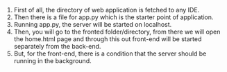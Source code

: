 1. First of all, the directory of web application is fetched to any IDE.
2. Then there is a file for app.py which is the starter point of application.
3. Running app.py, the server will be started on localhost.
4. Then, you will go to the fronted folder/directory, from there we will open the home.html page and through this out front-end will be started separately from the back-end. 
5. But, for the front-end, there is a condition that the server should be running in the background.

